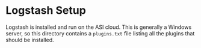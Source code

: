# Logstash Setup

Logstash is installed and run on the ASI cloud. This is generally a Windows server, so this directory contains a `plugins.txt` file
listing all the plugins that should be installed.
